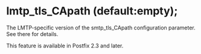 # lmtp_tls_CApath (default:empty); 

 The LMTP-specific version of the smtp_tls_CApath
configuration parameter.  See there for details. 

 This feature is available in Postfix 2.3 and later. 


